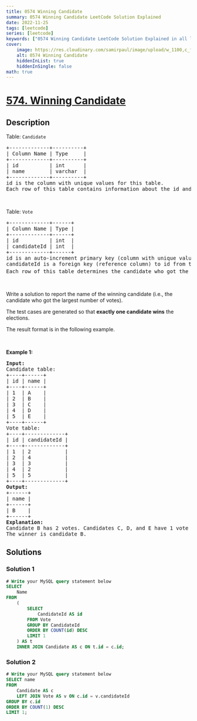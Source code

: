 ```yaml
---
title: 0574 Winning Candidate
summary: 0574 Winning Candidate LeetCode Solution Explained
date: 2022-11-25
tags: [leetcode]
series: [leetcode]
keywords: ["0574 Winning Candidate LeetCode Solution Explained in all languages", "0574 Winning Candidate", "LeetCode", "leetcode solution in Python3 C++ Java Go PHP Ruby Swift TypeScript Rust C# JavaScript C", "GeeksforGeeks", "InterviewBit", "Coding Ninjas", "HackerRank", "HackerEarth", "CodeChef", "TopCoder", "AlgoExpert", "freeCodeCamp", "Codeforces", "GitHub", "AtCoder", "Samir Paul"]
cover:
    image: https://res.cloudinary.com/samirpaul/image/upload/w_1100,c_fit,co_rgb:FFFFFF,l_text:Arial_75_bold:0574 Winning Candidate - Solution Explained/problem-solving.webp
    alt: 0574 Winning Candidate
    hiddenInList: true
    hiddenInSingle: false
math: true
---
```



# [574. Winning Candidate](https://leetcode.com/problems/winning-candidate)


## Description

<p>Table: <code>Candidate</code></p>

<pre>
+-------------+----------+
| Column Name | Type     |
+-------------+----------+
| id          | int      |
| name        | varchar  |
+-------------+----------+
id is the column with unique values for this table.
Each row of this table contains information about the id and the name of a candidate.
</pre>

<p>&nbsp;</p>

<p>Table: <code>Vote</code></p>

<pre>
+-------------+------+
| Column Name | Type |
+-------------+------+
| id          | int  |
| candidateId | int  |
+-------------+------+
id is an auto-increment primary key (column with unique values).
candidateId is a foreign key (reference column) to id from the Candidate table.
Each row of this table determines the candidate who got the i<sup>th</sup> vote in the elections.
</pre>

<p>&nbsp;</p>

<p>Write a solution to report the name of the winning candidate (i.e., the candidate who got the largest number of votes).</p>

<p>The test cases are generated so that <strong>exactly one candidate wins</strong> the elections.</p>

<p>The result format is in the following example.</p>

<p>&nbsp;</p>
<p><strong class="example">Example 1:</strong></p>

<pre>
<strong>Input:</strong> 
Candidate table:
+----+------+
| id | name |
+----+------+
| 1  | A    |
| 2  | B    |
| 3  | C    |
| 4  | D    |
| 5  | E    |
+----+------+
Vote table:
+----+-------------+
| id | candidateId |
+----+-------------+
| 1  | 2           |
| 2  | 4           |
| 3  | 3           |
| 4  | 2           |
| 5  | 5           |
+----+-------------+
<strong>Output:</strong> 
+------+
| name |
+------+
| B    |
+------+
<strong>Explanation:</strong> 
Candidate B has 2 votes. Candidates C, D, and E have 1 vote each.
The winner is candidate B.
</pre>

## Solutions

### Solution 1

<!-- tabs:start -->

```sql
# Write your MySQL query statement below
SELECT
    Name
FROM
    (
        SELECT
            CandidateId AS id
        FROM Vote
        GROUP BY CandidateId
        ORDER BY COUNT(id) DESC
        LIMIT 1
    ) AS t
    INNER JOIN Candidate AS c ON t.id = c.id;
```

<!-- tabs:end -->

### Solution 2

<!-- tabs:start -->

```sql
# Write your MySQL query statement below
SELECT name
FROM
    Candidate AS c
    LEFT JOIN Vote AS v ON c.id = v.candidateId
GROUP BY c.id
ORDER BY COUNT(1) DESC
LIMIT 1;
```

<!-- tabs:end -->

<!-- end -->
